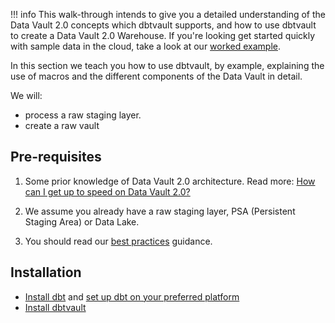 !!! info
    This walk-through intends to give you a detailed understanding of the Data Vault 2.0 
    concepts which dbtvault supports, and how to use dbtvault to create a Data Vault 2.0 Warehouse.
    If you're looking get started quickly with sample data in the cloud, take a look at 
    our [worked example](../worked_example/we_worked_example.md).

In this section we teach you how to use dbtvault, by example, explaining the use of macros and the
different components of the Data Vault in detail.

We will:

- process a raw staging layer.
- create a raw vault

## Pre-requisites 

1. Some prior knowledge of Data Vault 2.0 architecture. 
Read more: [How can I get up to speed on Data Vault 2.0?](../index.md#how-can-i-get-up-to-speed-on-data-vault-20)

2. We assume you already have a raw staging layer, PSA (Persistent Staging Area) or Data Lake.

3. You should read our [best practices](../best_practices.md) guidance.

## Installation 

- [Install dbt](https://docs.getdbt.com/dbt-cli/installation) and [set up dbt on your preferred platform](https://docs.getdbt.com/dbt-cli/configure-your-profile)
- [Install dbtvault](https://hub.getdbt.com/datavault-uk/dbtvault/latest/)